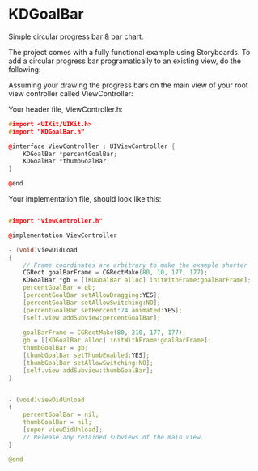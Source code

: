 KDGoalBar
=========

Simple circular progress bar &amp; bar chart.

The project comes with a fully functional example using Storyboards. To add a circular progress bar programatically to an existing view, do the following:

Assuming your drawing the progress bars on the main view of your root view controller called ViewController:


Your header file, ViewController.h:
```c++
#import <UIKit/UIKit.h>
#import "KDGoalBar.h"

@interface ViewController : UIViewController {
    KDGoalBar *percentGoalBar;
    KDGoalBar *thumbGoalBar;
}

@end
```

Your implementation file, should look like this:
```c++

#import "ViewController.h"

@implementation ViewController

- (void)viewDidLoad
{
    // Frame coordinates are arbitrary to make the example shorter
    CGRect goalBarFrame = CGRectMake(80, 10, 177, 177);
    KDGoalBar *gb = [[KDGoalBar alloc] initWithFrame:goalBarFrame];
    percentGoalBar = gb;
    [percentGoalBar setAllowDragging:YES];
    [percentGoalBar setAllowSwitching:NO];
    [percentGoalBar setPercent:74 animated:YES];
    [self.view addSubview:percentGoalBar];
    
    goalBarFrame = CGRectMake(80, 210, 177, 177);
    gb = [[KDGoalBar alloc] initWithFrame:goalBarFrame];
    thumbGoalBar = gb;
    [thumbGoalBar setThumbEnabled:YES];
    [thumbGoalBar setAllowSwitching:NO];
    [self.view addSubview:thumbGoalBar];
}


- (void)viewDidUnload
{
    percentGoalBar = nil;
    thumbGoalBar = nil;
    [super viewDidUnload];
    // Release any retained subviews of the main view.
}

@end
```
